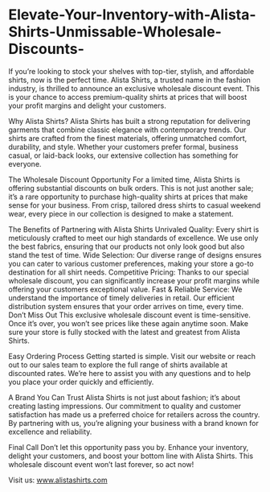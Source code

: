 # Elevate-Your-Inventory-with-Alista-Shirts-Unmissable-Wholesale-Discounts-
If you’re looking to stock your shelves with top-tier, stylish, and affordable shirts, now is the perfect time. Alista Shirts, a trusted name in the fashion industry, is thrilled to announce an exclusive wholesale discount event. This is your chance to access premium-quality shirts at prices that will boost your profit margins and delight your customers.

Why Alista Shirts?
Alista Shirts has built a strong reputation for delivering garments that combine classic elegance with contemporary trends. Our shirts are crafted from the finest materials, offering unmatched comfort, durability, and style. Whether your customers prefer formal, business casual, or laid-back looks, our extensive collection has something for everyone.

The Wholesale Discount Opportunity
For a limited time, Alista Shirts is offering substantial discounts on bulk orders. This is not just another sale; it’s a rare opportunity to purchase high-quality shirts at prices that make sense for your business. From crisp, tailored dress shirts to casual weekend wear, every piece in our collection is designed to make a statement.

The Benefits of Partnering with Alista Shirts
Unrivaled Quality: Every shirt is meticulously crafted to meet our high standards of excellence. We use only the best fabrics, ensuring that our products not only look good but also stand the test of time.
Wide Selection: Our diverse range of designs ensures you can cater to various customer preferences, making your store a go-to destination for all shirt needs.
Competitive Pricing: Thanks to our special wholesale discount, you can significantly increase your profit margins while offering your customers exceptional value.
Fast & Reliable Service: We understand the importance of timely deliveries in retail. Our efficient distribution system ensures that your order arrives on time, every time.
Don’t Miss Out
This exclusive wholesale discount event is time-sensitive. Once it’s over, you won’t see prices like these again anytime soon. Make sure your store is fully stocked with the latest and greatest from Alista Shirts.

Easy Ordering Process
Getting started is simple. Visit our website or reach out to our sales team to explore the full range of shirts available at discounted rates. We’re here to assist you with any questions and to help you place your order quickly and efficiently.

A Brand You Can Trust
Alista Shirts is not just about fashion; it’s about creating lasting impressions. Our commitment to quality and customer satisfaction has made us a preferred choice for retailers across the country. By partnering with us, you’re aligning your business with a brand known for excellence and reliability.

Final Call
Don’t let this opportunity pass you by. Enhance your inventory, delight your customers, and boost your bottom line with Alista Shirts. This wholesale discount event won’t last forever, so act now!

Visit us: www.alistashirts.com
